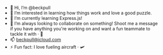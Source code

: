 - 👋 Hi, I’m @beckpull
- 👀 I’m interested in learning how things work and love a good puzzle.
- 🌱 I’m currently learning Express.js!
- 💞️ I’m always looking to collaborate on something! Shoot me a message if you have anything you're working on and want a fun teammate to tackle it with · 💪
- 📫 beckpull@icloud.com
- ⚡ Fun fact: I love fueling aircraft · 🛩️

